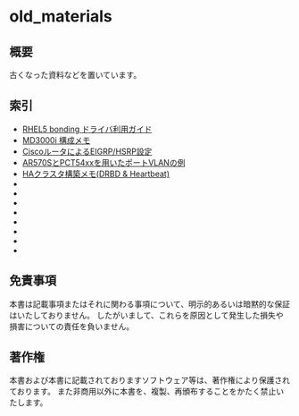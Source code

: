 # old_materials

## 概要
古くなった資料などを置いています。

## 索引
* [RHEL5 bonding ドライバ利用ガイド](bonding_guide_for_RHEL5.pdf)
* [MD3000i 構成メモ](configuration_fo_MD3000i.pdf)
* [CiscoルータによるEIGRP/HSRP設定](EIGRP_HSRP_settings_by_Cisco_router.pdf)
* [AR570SとPCT54xxを用いたポートVLANの例](example_of_port_VLAN_by_AR570S_PCT54xx.pdf)
* [HAクラスタ構築メモ(DRBD & Heartbeat)](HA_cluster_construction_memo(DRBD_Heartbeat).pdf)
* []()
* []()
* []()
* []()
* []()
* []()
* []()
* []()

## 免責事項
本書は記載事項またはそれに関わる事項について、明示的あるいは暗黙的な保証はいたしておりません。
したがいまして、これらを原因として発生した損失や損害についての責任を負いません。

## 著作権
本書および本書に記載されておりますソフトウェア等は、著作権により保護されております。
また非商用以外に本書を、複製、再頒布することをかたく禁止いたします。
